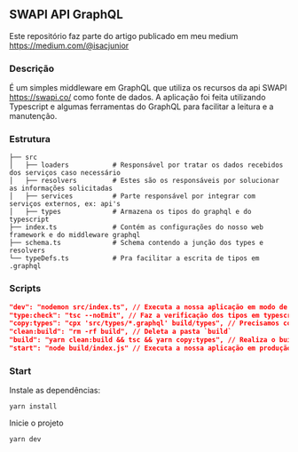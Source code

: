 ## SWAPI API GraphQL

Este repositório faz parte do artigo publicado em meu medium https://medium.com/@isacjunior

### Descrição

É um simples middleware em GraphQL que utiliza os recursos da api SWAPI https://swapi.co/ como fonte de dados. A aplicação foi feita utilizando Typescript e algumas ferramentas do GraphQL para facilitar a leitura e a manutenção.

### Estrutura
```
├── src
│   ├── loaders           # Responsável por tratar os dados recebidos dos serviços caso necessário
│   ├── resolvers         # Estes são os responsáveis por solucionar as informações solicitadas
│   ├── services          # Parte responsável por integrar com serviços externos, ex: api's
│   ├── types             # Armazena os tipos do graphql e do typescript  
├── index.ts              # Contém as configurações do nosso web framework e do middleware graphql
├── schema.ts             # Schema contendo a junção dos types e resolvers
└── typeDefs.ts           # Pra facilitar a escrita de tipos em .graphql
```

### Scripts

```json
"dev": "nodemon src/index.ts", // Executa a nossa aplicação em modo de desenvolvimento
"type:check": "tsc --noEmit", // Faz a verificação dos tipos em typescript
"copy:types": "cpx 'src/types/*.graphql' build/types", // Precisamos copiar nossos arquivos .graphql ao buildar
"clean:build": "rm -rf build", // Deleta a pasta `build`
"build": "yarn clean:build && tsc && yarn copy:types", // Realiza o build da nossa aplicação em `build`
"start": "node build/index.js" // Executa a nossa aplicação em produção
```

### Start
Instale as dependências:
```shell
yarn install
```

Inicie o projeto
```shell
yarn dev
```